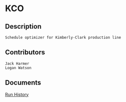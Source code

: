 # KCO

## Description
    Schedule optimizer for Kimberly-Clark production line

## Contributors
    Jack Harmer
    Logan Watson
    
## Documents
[Run History](https://docs.google.com/spreadsheets/d/1wOyLKTcHgnI1PztO1qkg5AVAqS9rFHVCzd7w--Lm24w/edit?usp=sharing)
